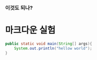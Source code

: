 ### 이것도 되나?

<h1> 마크다운 실험 </h1>


```java
public static void main(String[] args){
    System.out.println("hellow world");
}
```